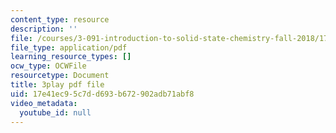 ```yaml
---
content_type: resource
description: ''
file: /courses/3-091-introduction-to-solid-state-chemistry-fall-2018/17e41ec95c7dd693b672902adb71abf8_DYc1LmhRkm4.pdf
file_type: application/pdf
learning_resource_types: []
ocw_type: OCWFile
resourcetype: Document
title: 3play pdf file
uid: 17e41ec9-5c7d-d693-b672-902adb71abf8
video_metadata:
  youtube_id: null
---
```

